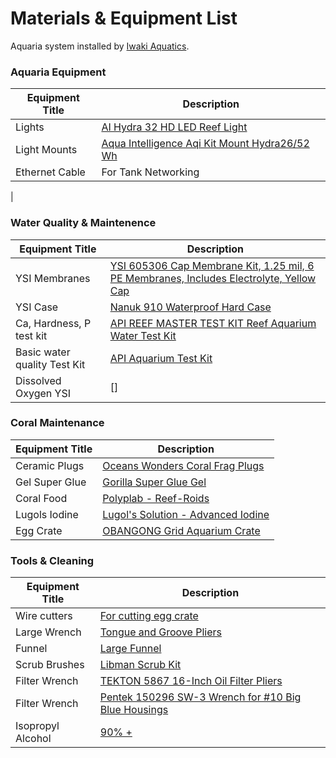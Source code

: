 # Materials & Equipment List #

Aquaria system installed by [Iwaki Aquatics](https://www.iwakiaquatic.com/). 

### Aquaria Equipment ###

| Equipment Title | Description |
| ----------- | ----------- | 
| Lights      |[AI Hydra 32 HD LED Reef Light](https://www.bulkreefsupply.com/hydra-32-hd-led-reef-light-black-aqua-illumination.html) | 
| Light Mounts | [Aqua Intelligence Aqi Kit Mount Hydra26/52 Wh](https://www.amazon.com/EXT-Single-Module-Silver-Hanging/dp/B0775RKQFH/ref=pd_di_sccai_2?pd_rd_w=jHBNe&pf_rd_p=c9443270-b914-4430-a90b-72e3e7e784e0&pf_rd_r=V082GN9C33ET3DXWCZKR&pd_rd_r=dc810557-6880-4dff-af5f-df46e20e690f&pd_rd_wg=U9B13&pd_rd_i=B0775RKQFH&psc=1) | 
| Ethernet Cable | For Tank Networking | 
| 


### Water Quality & Maintenence ###

| Equipment Title | Description |
| ----------- | ----------- |
| YSI Membranes | [YSI 605306 Cap Membrane Kit, 1.25 mil, 6 PE Membranes, Includes Electrolyte, Yellow Cap](https://www.amazon.com/YSI-605306-Membrane-Membranes-Electrolyte/dp/B00VQBZBMO/ref=sr_1_14?dchild=1&keywords=YSI&qid=1622745730&sr=8-14) |
| YSI Case | [Nanuk 910 Waterproof Hard Case](https://www.amazon.com/Nanuk-Waterproof-Hard-Case-Empty/dp/B00BP8UWRM/ref=sxin_9_pa_sp_search_thematic_sspa?cv_ct_cx=waterproof+hard+case&dchild=1&keywords=waterpoof+hard+case&pd_rd_i=B00BP8UWRM&pd_rd_r=4596fcc3-0681-4f03-b356-f19135c0e291&pd_rd_w=cvE6v&pd_rd_wg=H5zwo&pf_rd_p=9d5c7dec-ad7e-424f-9792-7751bf0f49a3&pf_rd_r=SFH85VT62EFMPP2ZJ9ZE&qid=1622749861&sr=1-1-a73d1c8c-2fd2-4f19-aa41-2df022bcb241-spons&psc=1&spLa=ZW5jcnlwdGVkUXVhbGlmaWVyPUEzS0NBRUpOWlg2SzkwJmVuY3J5cHRlZElkPUEwNTcxMzMyMUhLQk82QVkxSTc5RiZlbmNyeXB0ZWRBZElkPUEwMjA4ODc4MVBEQkVXT0xITUJYWSZ3aWRnZXROYW1lPXNwX3NlYXJjaF90aGVtYXRpYyZhY3Rpb249Y2xpY2tSZWRpcmVjdCZkb05vdExvZ0NsaWNrPXRydWU=) |
| Ca, Hardness, P test kit | [API REEF MASTER TEST KIT Reef Aquarium Water Test Kit](https://www.amazon.com/API-MASTER-Aquarium-Water-1-Count/dp/B001D6Z7QW/ref=sr_1_15?dchild=1&keywords=api+water+quality+test+kit&qid=1623354973&sr=8-15) |
| Basic water quality Test Kit | [API Aquarium Test Kit](https://www.amazon.com/API-SALTWATER-550-Test-Saltwater-Aquarium/dp/B001EUE808/ref=sr_1_8?dchild=1&keywords=api+water+quality+test+kit&qid=1627915313&sr=8-8) |
| Dissolved Oxygen YSI | []


### Coral Maintenance ### 

| Equipment Title | Description |
| ----------- | ----------- |  
| Ceramic Plugs | [Oceans Wonders Coral Frag Plugs](https://www.amazon.com/Oceans-Wonders-Coral-Plugs-100pc/dp/B00TNMYLZQ/ref=sr_1_5?dchild=1&keywords=coral+plugs&qid=1623355171&sr=8-5) |
| Gel Super Glue | [Gorilla Super Glue Gel](https://www.amazon.com/Gorilla-105801-Super-1-Pack-Clear/dp/B08QR2XRKD/ref=sxin_12_pa_sp_search_thematic_sspa?cv_ct_cx=gel+super+glue&dchild=1&keywords=gel+super+glue&pd_rd_i=B08QR2XRKD&pd_rd_r=39e0de6c-9a91-4bcf-93a3-36ce7fe337ae&pd_rd_w=aSYOi&pd_rd_wg=i5SrB&pf_rd_p=3b2adfc6-e3ad-467a-9f38-271e811048b0&pf_rd_r=QSQFCMKY6ZGM1W2B82V1&qid=1627914821&sr=1-1-a73d1c8c-2fd2-4f19-aa41-2df022bcb241-spons&psc=1&spLa=ZW5jcnlwdGVkUXVhbGlmaWVyPUEzUktQRE1QUFdBQkRSJmVuY3J5cHRlZElkPUEwODMwNDQ1MjFUS0pRVVhTRzFQUCZlbmNyeXB0ZWRBZElkPUEwOTQxMTM1MUNYNFI5N1VaTkNBUCZ3aWRnZXROYW1lPXNwX3NlYXJjaF90aGVtYXRpYyZhY3Rpb249Y2xpY2tSZWRpcmVjdCZkb05vdExvZ0NsaWNrPXRydWU=) |
| Coral Food | [Polyplab - Reef-Roids](https://www.amazon.com/Polyplab-Reef-Roids-Coral-Faster-Growing/dp/B001EHGDRM/ref=sr_1_3?dchild=1&keywords=reef+roids&qid=1623373043&sr=8-3) |
| Lugols Iodine | [Lugol's Solution - Advanced Iodine](https://www.bulkreefsupply.com/lugol-s-solution-advanced-iodine-brightwell-aquatics.html?dfw_tracker=43788-209250&utm_term=&utm_campaign=EL+%7C+ACQ_Prospecting_Shopping+%7C+ROAS+%7C+Additives&utm_source=adwords&utm_medium=ppc&hsa_acc=7373341438&hsa_cam=11654373737&hsa_grp=112632155439&hsa_ad=480766840926&hsa_src=g&hsa_tgt=aud-395920103759:pla-309199068700&hsa_kw=&hsa_mt=&hsa_net=adwords&hsa_ver=3&gclid=Cj0KCQjw8IaGBhCHARIsAGIRRYoQKTsqDA_Rd8tzUqMe3YQdFsz7UgS_Gvnmran7qSABxz5wob6Y5eUaAkvJEALw_wcB) | 
| Egg Crate | [OBANGONG Grid Aquarium Crate](https://www.amazon.com/OBANGONG-Isolate-Divider-Bottom-Aquarium/dp/B07DN7PGY9/ref=sr_1_6?dchild=1&keywords=egg+crate&qid=1622209128&sr=8-6) |

### Tools & Cleaning ### 
| Equipment Title | Description |
| ----------- | ----------- |  
| Wire cutters | [For cutting egg crate](https://www.amazon.com/BOENFU-Wire-Cutter-Precision-Anti-Slip/dp/B07C5PM8L4/ref=sr_1_6?dchild=1&keywords=cutting+pliers&qid=1623355612&sr=8-6) | 
| Large Wrench | [Tongue and Groove Pliers](https://www.amazon.com/Channellock-442-Heat-Treated-Reinforcing-Minimizes/dp/B00004SBCV/ref=sr_1_4?dchild=1&keywords=tongue+and+groove+wrench&qid=1614294995&sr=8-4) |
| Funnel | [Large Funnel](https://www.amazon.com/Wirthco-32832-Funnel-King-Pint/dp/B007RXBU8E/ref=sr_1_3?dchild=1&keywords=funnel+with+hose&qid=1614300372&sr=8-3) |
| Scrub Brushes | [Libman Scrub Kit](https://www.amazon.com/Libman-Scrub-Brush-Green-White/dp/B07DFGDGVK/ref=sr_1_10?dchild=1&keywords=scrub+brush&qid=1614300708&sr=8-10) |
| Filter Wrench | [TEKTON 5867 16-Inch Oil Filter Pliers](https://www.amazon.com/TEKTON-5866-12-Inch-Filter-Pliers/dp/B000NPUKG6/ref=sr_1_7?dchild=1&keywords=large%2Bwrench&qid=1614294386&sr=8-7&th=1) |
| Filter Wrench | [Pentek 150296 SW-3 Wrench for #10 Big Blue Housings](https://www.amazon.com/gp/product/B004VNCEA6/ref=ppx_yo_dt_b_asin_title_o01_s00?ie=UTF8&psc=1) | 
| Isopropyl Alcohol | [90% +](https://www.amazon.com/Amazon-Brand-Antiseptic-Isopropyl-Alcohol/dp/B07CJQFJH2/ref=sr_1_7_sspa?dchild=1&keywords=Isopropyl+alcohol&qid=1614310186&sr=8-7-spons&psc=1&spLa=ZW5jcnlwdGVkUXVhbGlmaWVyPUFYUEJQQ1hRUDFSUkUmZW5jcnlwdGVkSWQ9QTA1MzI1NzAzQUs4RFQwMENBU1VVJmVuY3J5cHRlZEFkSWQ9QTA2Mzk1MjQ2TFlLNUNLT0I2UjMmd2lkZ2V0TmFtZT1zcF9tdGYmYWN0aW9uPWNsaWNrUmVkaXJlY3QmZG9Ob3RMb2dDbGljaz10cnVl) |


